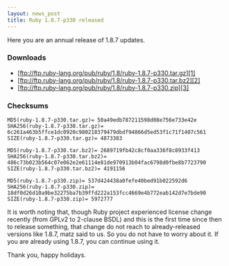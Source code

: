 ```yaml
---
layout: news_post
title: Ruby 1.8.7-p330 released
---
```


Here you are an annual release of 1.8.7 updates.

### Downloads

* [ftp://ftp.ruby-lang.org/pub/ruby/1.8/ruby-1.8.7-p330.tar.gz][1]
* [ftp://ftp.ruby-lang.org/pub/ruby/1.8/ruby-1.8.7-p330.tar.bz2][2]
* [ftp://ftp.ruby-lang.org/pub/ruby/1.8/ruby-1.8.7-p330.zip][3]

### Checksums

    MD5(ruby-1.8.7-p330.tar.gz)= 50a49edb787211598d08e756e733e42e
    SHA256(ruby-1.8.7-p330.tar.gz)= 6c261a463b5ffce1dc0920c980218379479dbdf94866d5ed53f1c71f1407c561
    SIZE(ruby-1.8.7-p330.tar.gz)= 4873383
    
    MD5(ruby-1.8.7-p330.tar.bz2)= 2689719fb42c8cf0aa336f8c8933f413
    SHA256(ruby-1.8.7-p330.tar.bz2)= 486c73b023b564c07e062e2e61114e81de970913b04fac6798d0fbe8b7723790
    SIZE(ruby-1.8.7-p330.tar.bz2)= 4191156
    
    MD5(ruby-1.8.7-p330.zip)= 537d424438a0fefe40bed91b022592d6
    SHA256(ruby-1.8.7-p330.zip)= 18df0d26d10a9be32275ba7b39ffd222a153fcc4669e4b772eab142d7e7bde90
    SIZE(ruby-1.8.7-p330.zip)= 5972777

It is worth noting that, though Ruby project experienced license change
recently (from GPLv2 to 2-clause BSDL) and this is the first time since
then to release something, that change do not reach to already-released
versions like 1.8.7, matz said to us. So you do not have to worry about
it. If you are already using 1.8.7, you can continue using it.

Thank you, happy holidays.

[1]: ftp://ftp.ruby-lang.org/pub/ruby/1.8/ruby-1.8.7-p330.tar.gz 
[2]: ftp://ftp.ruby-lang.org/pub/ruby/1.8/ruby-1.8.7-p330.tar.bz2 
[3]: ftp://ftp.ruby-lang.org/pub/ruby/1.8/ruby-1.8.7-p330.zip 
